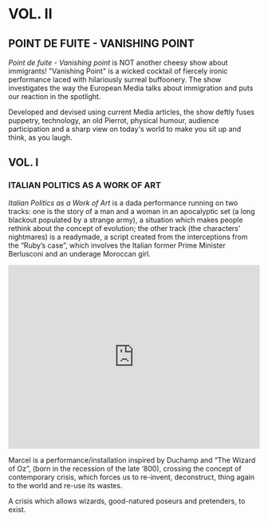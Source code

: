 # VOL. II
## POINT DE FUITE - VANISHING POINT

_Point de fuite - Vanishing point_ is NOT another cheesy show about immigrants! "Vanishing Point" is a wicked cocktail of fiercely ironic performance laced with hilariously surreal buffoonery. The show investigates the way the European Media talks about immigration and puts our reaction in the spotlight.

Developed and devised using current Media articles, the show deftly fuses puppetry, technology, an old Pierrot, physical humour, audience participation and a sharp view on today's world to make you sit up and think, as you laugh.


## VOL. I
### ITALIAN POLITICS AS A WORK OF ART

_Italian Politics as a Work of Art_ is a dada performance running on two tracks: one is the story of a man and a woman in an apocalyptic set (a long blackout populated by a strange army), a situation which makes people rethink about the concept of evolution; the other track (the characters’ nightmares) is a readymade, a script created from the interceptions from the “Ruby’s case”, which involves the Italian former Prime Minister Berlusconi and an underage Moroccan girl.

<div style='position: relative; padding-bottom: 73%; margin-bottom:2%; height: 0; overflow: hidden;'><iframe id='iframe' src='http://flickrit.com/slideshowholder.php?height=75&size=big&setId=72157647816212016&click=true&caption=true&trans=1&thumbnails=0&transition=0&layoutType=responsive&sort=0' scrolling='no' frameborder='0'style='width:100%; height:100%; position: absolute; top:0; left:0;' ></iframe></div>

Marcel is a performance/installation inspired by Duchamp and “The Wizard of Oz”, (born in the recession of the late ‘800), crossing the concept of contemporary crisis, which forces us to re-invent, deconstruct, thing again to the world and re-use its wastes.

A crisis which allows wizards, good-natured poseurs and pretenders, to exist.
